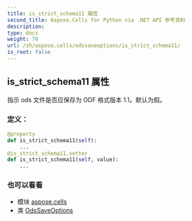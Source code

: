 ```yaml
---
title: is_strict_schema11 属性
second_title: Aspose.Cells for Python via .NET API 参考资料
description:
type: docs
weight: 70
url: /zh/aspose.cells/odssaveoptions/is_strict_schema11/
is_root: false
---
```

## is_strict_schema11 属性

指示 ods 文件是否应保存为 ODF 格式版本 1.1。默认为假。
### 定义：
```python
@property
def is_strict_schema11(self):
    ...
@is_strict_schema11.setter
def is_strict_schema11(self, value):
    ...
```

### 也可以看看
* 模块 [aspose.cells](../../)
* 类 [OdsSaveOptions](/cells/python-net/zh/aspose.cells/odssaveoptions)
